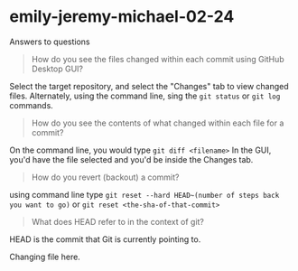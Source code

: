 # emily-jeremy-michael-02-24
Answers to questions

> How do you see the files changed within each commit using GitHub Desktop GUI?

Select the target repository, and select the "Changes" tab to view changed files. Alternately, using the command line, sing the `git status` or `git log` commands.

> How do you see the contents of what changed within each file for a commit?

On the command line, you would type `git diff <filename>`
In the GUI, you'd have the file selected and you'd be inside the Changes tab.


> How do you revert (backout) a commit?

using command line type `git reset --hard HEAD~(number of steps back you want to go)` or `git reset <the-sha-of-that-commit>`

> What does HEAD refer to in the context of git?

HEAD is the commit that Git is currently pointing to.

Changing file here.
